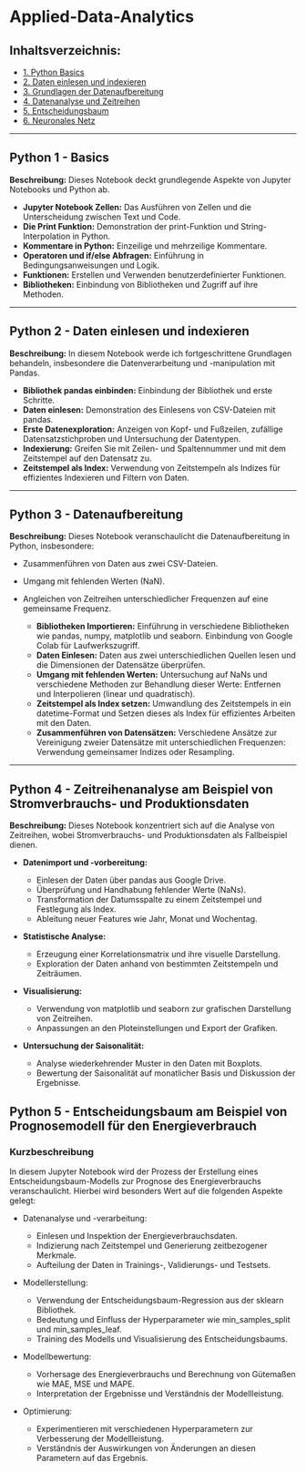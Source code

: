 # Applied-Data-Analytics

## Inhaltsverzeichnis:

- [1. Python Basics](#python-basics)
- [2. Daten einlesen und indexieren](#daten-einlesen-und-indexieren)
- [3. Grundlagen der Datenaufbereitung](#python-3---datenaufbereitung)
- [4. Datenanalyse und Zeitreihen](#python-4---zeitreihenanalyse-am-beispiel-von-stromverbrauchs--und-produktionsdaten)
- [5. Entscheidungsbaum](#)
- [6. Neuronales Netz](#)

---

## Python 1 - Basics

**Beschreibung:** Dieses Notebook deckt grundlegende Aspekte von Jupyter Notebooks und Python ab.

- **Jupyter Notebook Zellen:** Das Ausführen von Zellen und die Unterscheidung zwischen Text und Code.
- **Die Print Funktion:** Demonstration der print-Funktion und String-Interpolation in Python.
- **Kommentare in Python:** Einzeilige und mehrzeilige Kommentare.
- **Operatoren und if/else Abfragen:** Einführung in Bedingungsanweisungen und Logik.
- **Funktionen:** Erstellen und Verwenden benutzerdefinierter Funktionen.
- **Bibliotheken:** Einbindung von Bibliotheken und Zugriff auf ihre Methoden.

---

## Python 2 - Daten einlesen und indexieren

**Beschreibung:** In diesem Notebook werde ich fortgeschrittene Grundlagen behandeln, insbesondere die Datenverarbeitung und -manipulation mit Pandas.

- **Bibliothek pandas einbinden:** Einbindung der Bibliothek und erste Schritte.
- **Daten einlesen:** Demonstration des Einlesens von CSV-Dateien mit pandas.
- **Erste Datenexploration:** Anzeigen von Kopf- und Fußzeilen, zufällige Datensatzstichproben und Untersuchung der Datentypen.
- **Indexierung:** Greifen Sie mit Zeilen- und Spaltennummer und mit dem Zeitstempel auf den Datensatz zu.
- **Zeitstempel als Index:** Verwendung von Zeitstempeln als Indizes für effizientes Indexieren und Filtern von Daten.

---

## Python 3 - Datenaufbereitung

**Beschreibung:** Dieses Notebook veranschaulicht die Datenaufbereitung in Python, insbesondere:
- Zusammenführen von Daten aus zwei CSV-Dateien.
- Umgang mit fehlenden Werten (NaN).
- Angleichen von Zeitreihen unterschiedlicher Frequenzen auf eine gemeinsame Frequenz.

  - **Bibliotheken Importieren:** Einführung in verschiedene Bibliotheken wie pandas, numpy, matplotlib und seaborn. Einbindung von Google Colab für Laufwerkszugriff.
  - **Daten Einlesen:** Daten aus zwei unterschiedlichen Quellen lesen und die Dimensionen der Datensätze überprüfen.
  - **Umgang mit fehlenden Werten:** Untersuchung auf NaNs und verschiedene Methoden zur Behandlung dieser Werte: Entfernen und Interpolieren (linear und quadratisch).
  - **Zeitstempel als Index setzen:** Umwandlung des Zeitstempels in ein datetime-Format und Setzen dieses als Index für effizientes Arbeiten mit den Daten.
  - **Zusammenführen von Datensätzen:** Verschiedene Ansätze zur Vereinigung zweier Datensätze mit unterschiedlichen Frequenzen: Verwendung gemeinsamer Indizes oder Resampling.

---

## Python 4 - Zeitreihenanalyse am Beispiel von Stromverbrauchs- und Produktionsdaten

**Beschreibung:** Dieses Notebook konzentriert sich auf die Analyse von Zeitreihen, wobei Stromverbrauchs- und Produktionsdaten als Fallbeispiel dienen.

- **Datenimport und -vorbereitung:** 
  - Einlesen der Daten über pandas aus Google Drive.
  - Überprüfung und Handhabung fehlender Werte (NaNs).
  - Transformation der Datumsspalte zu einem Zeitstempel und Festlegung als Index.
  - Ableitung neuer Features wie Jahr, Monat und Wochentag.

- **Statistische Analyse:** 
  - Erzeugung einer Korrelationsmatrix und ihre visuelle Darstellung.
  - Exploration der Daten anhand von bestimmten Zeitstempeln und Zeiträumen.

- **Visualisierung:** 
  - Verwendung von matplotlib und seaborn zur grafischen Darstellung von Zeitreihen.
  - Anpassungen an den Ploteinstellungen und Export der Grafiken.

- **Untersuchung der Saisonalität:** 
  - Analyse wiederkehrender Muster in den Daten mit Boxplots.
  - Bewertung der Saisonalität auf monatlicher Basis und Diskussion der Ergebnisse.

## Python 5 - Entscheidungsbaum am Beispiel von Prognosemodell für den Energieverbrauch

### Kurzbeschreibung

In diesem Jupyter Notebook wird der Prozess der Erstellung eines Entscheidungsbaum-Modells zur Prognose des Energieverbrauchs veranschaulicht. Hierbei wird besonders Wert auf die folgenden Aspekte gelegt:

* Datenanalyse und -verarbeitung:
    - Einlesen und Inspektion der Energieverbrauchsdaten.
    - Indizierung nach Zeitstempel und Generierung zeitbezogener Merkmale.
    - Aufteilung der Daten in Trainings-, Validierungs- und Testsets.

* Modellerstellung:
    - Verwendung der Entscheidungsbaum-Regression aus der sklearn Bibliothek.
    - Bedeutung und Einfluss der Hyperparameter wie min_samples_split und min_samples_leaf.
    - Training des Modells und Visualisierung des Entscheidungsbaums.

* Modellbewertung:
    - Vorhersage des Energieverbrauchs und Berechnung von Gütemaßen wie MAE, MSE und MAPE.
    - Interpretation der Ergebnisse und Verständnis der Modellleistung.

* Optimierung:
    - Experimentieren mit verschiedenen Hyperparametern zur Verbesserung der Modellleistung.
    - Verständnis der Auswirkungen von Änderungen an diesen Parametern auf das Ergebnis.
